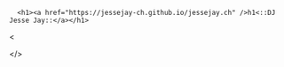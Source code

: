 <!DOCTYPE html>
<html lang="de-CH">
  <head>
    <meta charset="UTF-8">
    <meta http-equiv="X-UA-Compatible" content="IE=edge">
    <meta name="viewport" content="width=device-width, initial-scale=1">
<!-- Begin Jekyll SEO tag v2.8.0 -->
<title>jessejay.ch | jessejay.ch</title>
<meta name="generator" content="Jekyll v3.9.2" />
<meta property="og:title" content="jessejay.ch" />
<meta property="og:locale" content="de_CH" />
<meta name="description" content="jessejay.ch" />
<meta property="og:description" content="jessejay.ch" />
<link rel="canonical" href="https://jessejay-ch.github.io/jessejay.ch/" />
<meta property="og:url" content="https://jessejay-ch.github.io/jessejay.ch/" />
<meta property="og:site_name" content="jessejay.ch" />
<meta property="og:type" content="website" />
<script type="application/ld+json">
{"@context":"https://schema.org","@type":"WebSite","description":"jessejay.ch","headline":"jessejay.ch","name":"jessejay.ch","url":"https://jessejay-ch.github.io/jessejay.ch/"}</script>
<!-- End Jekyll SEO tag -->
<title>W3.CSS</title>
<meta name="viewport" content="width=device-width, initial-scale=1">
<link rel="stylesheet" href="https://www.w3schools.com/w3css/4/w3.css">
<body>

<div class="w3-container w3-indigo">
    <link rel="stylesheet" href="/jessejay.ch/assets/css/style.css?v=71f509f524188c38cf1080e9f7fe6c08dbba8cf0">
    <!-- start custom head snippets, customize with your own _includes/head-custom.html file -->

<!-- Setup Google Analytics -->



<!-- You can set your favicon here -->
<link rel="shortcut icon" type="image/x-icon" href="/jessejay.ch/favicon.ico">

<!-- end custom head snippets -->

  </head>
  <body>
    <div class="container-lg px-3 my-5 markdown-body">
      
      <h1><a href="https://jessejay-ch.github.io/jessejay.ch" />h1<::DJ Jesse Jay::</a></h1>
      

<DOCTYPE XML>
<xml>
<head>
<meta charset="utf-8" />
<

<meta name="keywords" content="DJ, Jesse Jay, JesseJay, Michael, Fellner, Michael Fellner, Techno,
House, Progressive, Prog-House, Progressive-House, Tech-House, progressive, sexy Musik"> </>
<body><title>
<h2>:: since 1997 the progressive music attack from Zürich ::</h2>
<meta name="description" content="https://m30n.blogspot.com/p/dj-jesse-jay-since-over-25-years.html" />

<!-- wp:image {"id":368,"sizeSlug":"large"} -->
<figure class="wp-block-image size-large"><img src="https://m30norg.files.wordpress.com/2022/12/dfkt-e280a2-diamonds-animation_original.gif?w=
640" alt="" class="wp-image-368" /><figcaption class="wp-element-caption"><"Mixed by DJ JesseJay">
<div style="position:relative;width:fit-content;height:fit-content;">
            <a style="position:absolute;top:20px;right:1rem;opacity:0.8;" href="https://clipchamp.com/watch/MFMRnrkLQAH?utm_source=embed&amp;utm_medium=embed&amp;utm_campaign=watch">
                <img style="height:22px;" src="https://clipchamp.com/e.svg" alt="Made by DJ Jesse Jay from Zürich" />
            </a>
            <iframe allow="autoplay;" allowfullscreen="" style="border:none" src="https://clipchamp.com/watch/rLiA04F0ofQ/embed" width="640" height="360">
</iframe>
        </div>
<div style="position:relative;width:fit-content;height:fit-content;">
            <a style="position:absolute;top:20px;right:1rem;opacity:0.8;" href="https://clipchamp.com/watch/MFMRnrkLQAH?utm_source=embed&utm_medium=embed&utm_campaign=watch">
                <img style="height:22px;" src="https://clipchamp.com/e.svg" alt="Mixed by DJ JESSEJAY" />
                        <iframe allow="autoplay;" allowfullscreen style="border:none" src="https://clipchamp.com/watch/MFMRnrkLQAH/embed" width="640" height="360">        </div>
<div style="position:relative;width:fit-content;height:fit-content;">
            <a style="position:absolute;top:20px;right:1rem;opacity:0.8;" href="https://clipchamp.com/watch/ysBVRnODYut?utm_source=embed&utm_medium=embed&utm_campaign=watch">
                <img style="height:22px;" src="https://clipchamp.com/e.svg" alt="Made with Clipchamp" />
            </a>
            <iframe allow="autoplay;" allowfullscreen style="border:none" src="https://clipchamp.com/watch/ysBVRnODYut/embed" width="640" height="360"></iframe>
        </div>
<div style="position:relative;width:fit-content;height:fit-content;">
            <a style="position:absolute;top:20px;right:1rem;opacity:0.8;" href="https://clipchamp.com/watch/rLiA04F0ofQ?utm_source=embed&utm_medium=embed&utm_campaign=watch">
                <img style="height:22px;" src="https://clipchamp.com/e.svg" alt="Made with Clipchamp" />
            </a>
            <iframe allow="autoplay;" allowfullscreen style="border:none" src="https://clipchamp.com/watch/rLiA04F0ofQ/embed" width="640" height="360"></iframe>
        </div>
<div style="position:relative;width:fit-content;height:fit-content;">
            <a style="position:absolute;top:20px;right:1rem;opacity:0.8;" href="https://clipchamp.com/watch/MFMRnrkLQAH?utm_source=embed&utm_medium=embed&utm_campaign=watch">
                <img style="height:22px;" src="https://clipchamp.com/e.svg" alt="Made with Clipchamp" />
            </a>
            <iframe allow="autoplay;" allowfullscreen style="border:none" src="https://clipchamp.com/watch/MFMRnrkLQAH/embed" width="640" height="360"></iframe>
        </div>
<div style="position:relative;width:fit-content;height:fit-content;">
            <a style="position:absolute;top:20px;right:1rem;opacity:0.8;" href="https://clipchamp.com/watch/ysBVRnODYut?utm_source=embed&utm_medium=embed&utm_campaign=watch">
                <img style="height:22px;" src="https://clipchamp.com/e.svg" alt="Made with Clipchamp" />
            </a>
            <iframe allow="autoplay;" allowfullscreen style="border:none" src="https://clipchamp.com/watch/ysBVRnODYut/embed" width="640" height="360"></iframe>
        </div>
<div style="position:relative;width:fit-content;height:fit-content;">
            <a style="position:absolute;top:20px;right:1rem;opacity:0.8;" href="https://clipchamp.com/watch/qg4hxk2TlJ5?utm_source=embed&utm_medium=embed&utm_campaign=watch">
                <img style="height:22px;" src="https://clipchamp.com/e.svg" alt="Made with Clipchamp" />
            </a>
            <iframe allow="autoplay;" allowfullscreen style="border:none" src="https://clipchamp.com/watch/qg4hxk2TlJ5/embed" width="640" height="360"></iframe>
        </div>
<div style="position:relative;width:fit-content;height:fit-content;">
            <a style="position:absolute;top:20px;right:1rem;opacity:0.8;" href="https://clipchamp.com/watch/XgHiFyQZOlW?utm_source=embed&utm_medium=embed&utm_campaign=watch">
                <img style="height:22px;" src="https://clipchamp.com/e.svg" alt="Made with Clipchamp" />
            </a>
            <iframe allow="autoplay;" allowfullscreen style="border:none" src="https://clipchamp.com/watch/XgHiFyQZOlW/embed" width="640" height="360"></iframe>
        </div>
<div style="position:relative;width:fit-content;height:fit-content;">
            <a style="position:absolute;top:20px;right:1rem;opacity:0.8;" href="https://clipchamp.com/watch/HGL9cnZU2h3?utm_source=embed&utm_medium=embed&utm_campaign=watch">
                <img style="height:22px;" src="https://clipchamp.com/e.svg" alt="Made with Clipchamp" />
            </a>
            <iframe allow="autoplay;" allowfullscreen style="border:none" src="https://clipchamp.com/watch/HGL9cnZU2h3/embed" width="640" height="360"></iframe>
        </div>
<div style="position:relative;width:fit-content;height:fit-content;">
            <a style="position:absolute;top:20px;right:1rem;opacity:0.8;" href="https://clipchamp.com/watch/OldfPFJ9cwa?utm_source=embed&utm_medium=embed&utm_campaign=watch">
                <img style="height:22px;" src="https://clipchamp.com/e.svg" alt="Made with Clipchamp" />
            </a>
            <iframe allow="autoplay;" allowfullscreen style="border:none" src="https://clipchamp.com/watch/OldfPFJ9cwa/embed" width="640" height="360"></iframe>
        </div>
<div style="position:relative;width:fit-content;height:fit-content;">
            <a style="position:absolute;top:20px;right:1rem;opacity:0.8;" href="https://clipchamp.com/watch/v6LAPXVcJlw?utm_source=embed&utm_medium=embed&utm_campaign=watch">
                <img style="height:22px;" src="https://clipchamp.com/e.svg" alt="Made with Clipchamp" />
            </a>
            <iframe allow="autoplay;" allowfullscreen style="border:none" src="https://clipchamp.com/watch/v6LAPXVcJlw/embed" width="640" height="360"></iframe>
        </div>

<iframe width="100%" height="450" scrolling="no" frameborder="no" allow="autoplay" src="https://w.soundcloud.com/player/?url=https%3A//api.soundcloud.com/playlists/1494828904&color=%230e0c69&auto_play=true&hide_related=false&show_comments=false&show_user=true&show_reposts=false&show_teaser=true"></iframe><div style="font-size: 10px; color: #cccccc;line-break: anywhere;word-break: normal;overflow: hidden;white-space: nowrap;text-overflow: ellipsis; font-family: Interstate,Lucida Grande,Lucida Sans Unicode,Lucida Sans,Garuda,Verdana,Tahoma,sans-serif;font-weight: 100;"><a href="https://soundcloud.com/jessejay" title="DJ Jesse Jay" target="_blank" style="color: #cccccc; text-decoration: none;">DJ Jesse Jay</a> · <a href="https://soundcloud.com/jessejay/sets/djjessejay" title="Dj" target="_blank" style="color: #cccccc; text-decoration: none;">Dj</a></div>

<h4>Kennst du das Gefühl aus: "DJ.." DJ... Dein ganzer Sound scheint mir derselbe zu sein?" 
Plötzlich in eine Runde mitgenommen zu werden, bemerkenswertes Erwachen der Leidenschaft: unserer Party-Leidenschaft, Seelen tragende Reisen, Herzensraum, der Horizonte schafft und musikalisch sexy Phantasien entstehen, selten seit geraumer Zeit.
So liebt Jesse es, sich der Musik hinzugeben. 
Und so gibt er seinen Sound und seine Emotionen an die Menge weiter und umarmt sie mit seiner radikalen Sensibilität. 
Jesse wuchs mit einem ansteckenden Party-Gefühl auf.
Die Individualität regierte, verrückt werden und "wir sind Familie" philosophierten die legendären Clubs wie Aera, Labyrinth, SpiderGalaxy, Take A Dance, Hermetschloo und Dachkantine.
Bei Radio LoRa spielt er seit 2001, alle zwei Wochen bei Galaxy Space Nights 6 Stunden lange, tief zärtliche Urlaubsreise des Geistes, mit seiner zeitlosen, überraschenden Auswahl an Perlen-Tracks. Herzhaften und gleichzeitig pornografischen Sound Geschichten, nahtlos verwoben mit seinen unverwechselbaren DJ-Fähigkeiten.
Er gibt die gleiche Dimension der Bedeutung zu Beginn, als Hauptact oder das Outro seit 1997. Ein treuer Vinyl-Liebhaber, der auch mit dem CDJ vergnügt.
Kennst du auch das Gefühl eines bedingungslosen, leidenschaftlichen Musiktrips?</h4>

<figure class="wp-block-image size-large"><img src="https://m30norg.files.wordpress.com/2022/12/img_2847-animation_original.gif?w=640" alt="" class="wp-image-370" />
<figcaption class="wp-element-caption">Jesse Jay Laser</figcaption></figure>

<div class="footer border-top border-gray-light mt-5 pt-3 text-right text-yellow"><body>
<h4> Copyrights (c)(c) by 4.0 (2003-2023)
  by DJ Jesse Jay & @(r)† from Zürich.

The tracks in the videos are not free to use. If you'd like to use the music, in these videos, please contact the Artist or Label.
All Backgrounds & Sounds that we use are licensed CC by 4.0.
ALL OTHER CONTENT MAY ALSO BE PROTECTED BY COPYRIGHT (17 U.S.C.SECTION 108(a)(3)).

        This site is made with open source.                



 Apache License
                           Version 2.0, January 2004
                        http://www.apache.org/licenses/

   TERMS AND CONDITIONS FOR USE, REPRODUCTION, AND DISTRIBUTION

   1. Definitions.

      "License" shall mean the terms and conditions for use, reproduction,
      and distribution as defined by Sections 1 through 9 of this document.

      "Licensor" shall mean the copyright owner or entity authorized by
      the copyright owner that is granting the License.

      "Legal Entity" shall mean the union of the acting entity and all
      other entities that control, are controlled by, or are under common
      control with that entity. For the purposes of this definition,
      "control" means (i) the power, direct or indirect, to cause the
      direction or management of such entity, whether by contract or
      otherwise, or (ii) ownership of fifty percent (50%) or more of the
      outstanding shares, or (iii) beneficial ownership of such entity.

      "You" (or "Your") shall mean an individual or Legal Entity
      exercising permissions granted by this License.

      "Source" form shall mean the preferred form for making modifications,
      including but not limited to software source code, documentation
      source, and configuration files.

      "Object" form shall mean any form resulting from mechanical
      transformation or translation of a Source form, including but
      not limited to compiled object code, generated documentation,
      and conversions to other media types.

      "Work" shall mean the work of authorship, whether in Source or
      Object form, made available under the License, as indicated by a
      copyright notice that is included in or attached to the work
      (an example is provided in the Appendix below).

      "Derivative Works" shall mean any work, whether in Source or Object
      form, that is based on (or derived from) the Work and for which the
      editorial revisions, annotations, elaborations, or other modifications
      represent, as a whole, an original work of authorship. For the purposes
      of this License, Derivative Works shall not include works that remain
      separable from, or merely link (or bind by name) to the interfaces of,
      the Work and Derivative Works thereof.

      "Contribution" shall mean any work of authorship, including
      the original version of the Work and any modifications or additions
      to that Work or Derivative Works thereof, that is intentionally
      submitted to Licensor for inclusion in the Work by the copyright owner
      or by an individual or Legal Entity authorized to submit on behalf of
      the copyright owner. For the purposes of this definition, "submitted"
      means any form of electronic, verbal, or written communication sent
      to the Licensor or its representatives, including but not limited to
      communication on electronic mailing lists, source code control systems,
      and issue tracking systems that are managed by, or on behalf of, the
      Licensor for the purpose of discussing and improving the Work, but
      excluding communication that is conspicuously marked or otherwise
      designated in writing by the copyright owner as "Not a Contribution."

      "Contributor" shall mean Licensor and any individual or Legal Entity
      on behalf of whom a Contribution has been received by Licensor and
      subsequently incorporated within the Work.

   2. Grant of Copyright License. Subject to the terms and conditions of
      this License, each Contributor hereby grants to You a perpetual,
      worldwide, non-exclusive, no-charge, royalty-free, irrevocable
      copyright license to reproduce, prepare Derivative Works of,
      publicly display, publicly perform, sublicense, and distribute the
      Work and such Derivative Works in Source or Object form.

   3. Grant of Patent License. Subject to the terms and conditions of
      this License, each Contributor hereby grants to You a perpetual,
      worldwide, non-exclusive, no-charge, royalty-free, irrevocable
      (except as stated in this section) patent license to make, have made,
      use, offer to sell, sell, import, and otherwise transfer the Work,
      where such license applies only to those patent claims licensable
      by such Contributor that are necessarily infringed by their
      Contribution(s) alone or by combination of their Contribution(s)
      with the Work to which such Contribution(s) was submitted. If You
      institute patent litigation against any entity (including a
      cross-claim or counterclaim in a lawsuit) alleging that the Work
      or a Contribution incorporated within the Work constitutes direct
      or contributory patent infringement, then any patent licenses
      granted to You under this License for that Work shall terminate
      as of the date such litigation is filed.

   4. Redistribution. You may reproduce and distribute copies of the
      Work or Derivative Works thereof in any medium, with or without
      modifications, and in Source or Object form, provided that You
      meet the following conditions:

      (a) You must give any other recipients of the Work or
          Derivative Works a copy of this License; and

      (b) You must cause any modified files to carry prominent notices
          stating that You changed the files; and

      (c) You must retain, in the Source form of any Derivative Works
          that You distribute, all copyright, patent, trademark, and
          attribution notices from the Source form of the Work,
          excluding those notices that do not pertain to any part of
          the Derivative Works; and

      (d) If the Work includes a "NOTICE" text file as part of its
          distribution, then any Derivative Works that You distribute must
          include a readable copy of the attribution notices contained
          within such NOTICE file, excluding those notices that do not
          pertain to any part of the Derivative Works, in at least one
          of the following places: within a NOTICE text file distributed
          as part of the Derivative Works; within the Source form or
          documentation, if provided along with the Derivative Works; or,
          within a display generated by the Derivative Works, if and
          wherever such third-party notices normally appear. The contents
          of the NOTICE file are for informational purposes only and
          do not modify the License. You may add Your own attribution
          notices within Derivative Works that You distribute, alongside
          or as an addendum to the NOTICE text from the Work, provided
          that such additional attribution notices cannot be construed
          as modifying the License.

      You may add Your own copyright statement to Your modifications and
      may provide additional or different license terms and conditions
      for use, reproduction, or distribution of Your modifications, or
      for any such Derivative Works as a whole, provided Your use,
      reproduction, and distribution of the Work otherwise complies with
      the conditions stated in this License.

   5. Submission of Contributions. Unless You explicitly state otherwise,
      any Contribution intentionally submitted for inclusion in the Work
      by You to the Licensor shall be under the terms and conditions of
      this License, without any additional terms or conditions.
      Notwithstanding the above, nothing herein shall supersede or modify
      the terms of any separate license agreement you may have executed
      with Licensor regarding such Contributions.

   6. Trademarks. This License does not grant permission to use the trade
      names, trademarks, service marks, or product names of the Licensor,
      except as required for reasonable and customary use in describing the
      origin of the Work and reproducing the content of the NOTICE file.

   7. Disclaimer of Warranty. Unless required by applicable law or
      agreed to in writing, Licensor provides the Work (and each
      Contributor provides its Contributions) on an "AS IS" BASIS,
      WITHOUT WARRANTIES OR CONDITIONS OF ANY KIND, either express or
      implied, including, without limitation, any warranties or conditions
      of TITLE, NON-INFRINGEMENT, MERCHANTABILITY, or FITNESS FOR A
      PARTICULAR PURPOSE. You are solely responsible for determining the
      appropriateness of using or redistributing the Work and assume any
      risks associated with Your exercise of permissions under this License.

   8. Limitation of Liability. In no event and under no legal theory,
      whether in tort (including negligence), contract, or otherwise,
      unless required by applicable law (such as deliberate and grossly
      negligent acts) or agreed to in writing, shall any Contributor be
      liable to You for damages, including any direct, indirect, special,
      incidental, or consequential damages of any character arising as a
      result of this License or out of the use or inability to use the
      Work (including but not limited to damages for loss of goodwill,
      work stoppage, computer failure or malfunction, or any and all
      other commercial damages or losses), even if such Contributor
      has been advised of the possibility of such damages.

   9. Accepting Warranty or Additional Liability. While redistributing
      the Work or Derivative Works thereof, You may choose to offer,
      and charge a fee for, acceptance of support, warranty, indemnity,
      or other liability obligations and/or rights consistent with this
      License. However, in accepting such obligations, You may act only
      on Your own behalf and on Your sole responsibility, not on behalf
      of any other Contributor, and only if You agree to indemnify,
      defend, and hold each Contributor harmless for any liability
      incurred by, or claims asserted against, such Contributor by reason
      of your accepting any such warranty or additional liability.

   END OF TERMS AND CONDITIONS

   APPENDIX: How to apply the Apache License to your work.

      To apply the Apache License to your work, attach the following
      boilerplate notice, with the fields enclosed by brackets "[]"
      replaced with your own identifying information. (Don't include
      the brackets!)  The text should be enclosed in the appropriate
      comment syntax for the file format. We also recommend that a
      file or class name and description of purpose be included on the
      same "printed page" as the copyright notice for easier
      identification within third-party archives.

   Copyright [yyyy] [name of copyright owner]

   Licensed under the Apache License, Version 2.0 (the "License");
   you may not use this file except in compliance with the License.
   You may obtain a copy of the License at

       http://www.apache.org/licenses/LICENSE-2.0

   Unless required by applicable law or agreed to in writing, software
   distributed under the License is distributed on an "AS IS" BASIS,
   WITHOUT WARRANTIES OR CONDITIONS OF ANY KIND, either express or implied.
   See the License for the specific language governing permissions and
   limitations under the License.
></h4>
 <a href="https://github.com/jessejay-ch/jessejay.ch/edit/main/README.md">Improve this page/></a>.
      </div>
          </a>
    <script src="https://cdnjs.cloudflare.com/ajax/libs/anchor-js/4.1.0/anchor.min.js" integrity="sha256-lZaRhKri35AyJSypXXs4o6OPFTbTmUoltBbDCbdzegg=" crossorigin="anonymous">### Keybase proof

I hereby claim:

  * I am jessejay-ch on github.
  * I am djjessejay (https://keybase.io/djjessejay) on keybase.
  * I have a public key ASBg9KwglsY8vL_vbZ-m_3oINgzsgV1beCN6wq9ushSCywo

To claim this, I am signing this object:

```json
{
  "body": {
    "key": {
      "eldest_kid": "012060f4ac2096c63cbcbfef6d9fa6ff7a08360cec815d5b78237ac2af6eb21482cb0a",
      "host": "keybase.io",
      "kid": "012060f4ac2096c63cbcbfef6d9fa6ff7a08360cec815d5b78237ac2af6eb21482cb0a",
      "uid": "4d69b9f9742756d905fcebfa97a89219",
      "username": "djjessejay"
    },
    "merkle_root": {
      "ctime": 1682967758,
      "hash": "9e6271ec3f8621a78871664eb145972860bb65cca6c31fd697ee2a2e308abc064ee596db5252b83bd8e421ca2e66744c86ef9233a52d88fa9424dc22ffd9f7c4",
      "hash_meta": "4e7ee72cde9171edec1114f704693e7fbb63723dd1fb2b3c863cf991723d434c",
      "seqno": 24400118
    },
    "service": {
      "entropy": "oOmmUcF8jjN9tJpPnAd57z7Z",
      "name": "github",
      "username": "jessejay-ch"
    },
    "type": "web_service_binding",
    "version": 2
  },
  "client": {
    "name": "keybase.io go client",
    "version": "6.0.1"
  },
  "ctime": 1682967814,
  "expire_in": 504576000,
  "prev": "5e35dfceac34782d52eef42514748dc8d70fac159a7a285217907081e5b00947",
  "seqno": 4,
  "tag": "signature"
}
```

with the key [ASBg9KwglsY8vL_vbZ-m_3oINgzsgV1beCN6wq9ushSCywo](https://keybase.io/djjessejay), yielding the signature:

```
hKRib2R5hqhkZXRhY2hlZMOpaGFzaF90eXBlCqNrZXnEIwEgYPSsIJbGPLy/722fpv96CDYM7IFdW3gjesKvbrIUgssKp3BheWxvYWTESpcCBMQgXjXfzqw0eC1S7vQlFHSNyNcPrBWaeihSF5BwgeWwCUfEIC+BlpZxyXGJSR3DdRogcfnZ5+DLBCoKquUhIAzLwTmEAgHCo3NpZ8RAGzN3ukZzABUTHPrTeYjDrrr6fwMsZl8ad6B059O/WjQU2PSBEqL7KO6vAkN6vLQ9xng9adm2C+iA3zwWA1xHAKhzaWdfdHlwZSCkaGFzaIKkdHlwZQildmFsdWXEIJv47VAn3Vk3BG/YeNhByWqSFo6VyLbCOWJnWnAOBI7co3RhZ80CAqd2ZXJzaW9uAQ==

```

And finally, I am proving ownership of the github account by posting this as a gist.

### My publicly-auditable identity:

https://keybase.io/djjessejay

### From the command line:

Consider the [keybase command line program](https://keybase.io/download).

```bash
# look me up
keybase id djjessejay
``
</script>
    <script>anchors.add();</script>
  </body>
</html>


